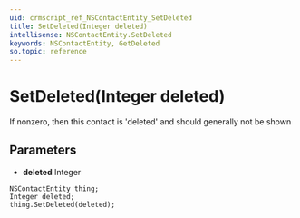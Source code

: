 ```yaml
---
uid: crmscript_ref_NSContactEntity_SetDeleted
title: SetDeleted(Integer deleted)
intellisense: NSContactEntity.SetDeleted
keywords: NSContactEntity, GetDeleted
so.topic: reference
---
```


# SetDeleted(Integer deleted)

If nonzero, then this contact is 'deleted' and should generally not be shown

## Parameters

* **deleted** Integer

```crmscript
NSContactEntity thing;
Integer deleted;
thing.SetDeleted(deleted);
```

